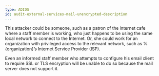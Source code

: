 ```yaml
---
type: ADIDS
id: audit-external-services-mail-unencrypted-description
...
```


This attacker could be someone, such as a patron of the Internet cafe where a staff member is working, who just happens to be using the same local network to connect to the Internet. Or, she could work for an organization with privileged access to the relevant network, such as %{organization}’s Internet Service Provider (ISP).

Even an informed staff member who attempts to configure his email client to require SSL or TLS encryption will be unable to do so because the mail server does not support it.
